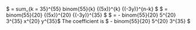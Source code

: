 $ = sum_{k = 35}^{55} binom{55}{k} {(5x)}^{k} {(-3y)}^{n-k} $ 
$ = binom{55}{20} {(5x)}^{20} {(-3y)}^{35} $ 
$ = - binom{55}{20} 5^{20} 3^{35} x^{20} y^{35}$ 
The coefficient is $ - binom{55}{20} 5^{20} 3^{35} $
